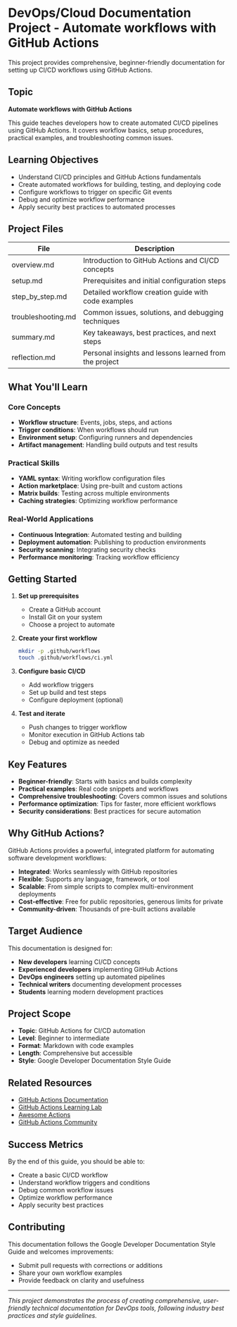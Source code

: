 # DevOps/Cloud Documentation Project - Automate workflows with GitHub Actions

This project provides comprehensive, beginner-friendly documentation for setting up CI/CD workflows using GitHub Actions.

## Topic

**Automate workflows with GitHub Actions**

This guide teaches developers how to create automated CI/CD pipelines using GitHub Actions. It covers workflow basics, setup procedures, practical examples, and troubleshooting common issues.

## Learning Objectives

- Understand CI/CD principles and GitHub Actions fundamentals
- Create automated workflows for building, testing, and deploying code
- Configure workflows to trigger on specific Git events
- Debug and optimize workflow performance
- Apply security best practices to automated processes

## Project Files

| File | Description |
|------|-------------|
| overview.md | Introduction to GitHub Actions and CI/CD concepts |
| setup.md | Prerequisites and initial configuration steps |
| step_by_step.md | Detailed workflow creation guide with code examples |
| troubleshooting.md | Common issues, solutions, and debugging techniques |
| summary.md | Key takeaways, best practices, and next steps |
| reflection.md | Personal insights and lessons learned from the project |

## What You'll Learn

### Core Concepts
- **Workflow structure**: Events, jobs, steps, and actions
- **Trigger conditions**: When workflows should run
- **Environment setup**: Configuring runners and dependencies
- **Artifact management**: Handling build outputs and test results

### Practical Skills
- **YAML syntax**: Writing workflow configuration files
- **Action marketplace**: Using pre-built and custom actions
- **Matrix builds**: Testing across multiple environments
- **Caching strategies**: Optimizing workflow performance

### Real-World Applications
- **Continuous Integration**: Automated testing and building
- **Deployment automation**: Publishing to production environments
- **Security scanning**: Integrating security checks
- **Performance monitoring**: Tracking workflow efficiency

## Getting Started

1. **Set up prerequisites**
   - Create a GitHub account
   - Install Git on your system
   - Choose a project to automate

2. **Create your first workflow**
   ```bash
   mkdir -p .github/workflows
   touch .github/workflows/ci.yml
   ```

3. **Configure basic CI/CD**
   - Add workflow triggers
   - Set up build and test steps
   - Configure deployment (optional)

4. **Test and iterate**
   - Push changes to trigger workflow
   - Monitor execution in GitHub Actions tab
   - Debug and optimize as needed

## Key Features

- **Beginner-friendly**: Starts with basics and builds complexity
- **Practical examples**: Real code snippets and workflows
- **Comprehensive troubleshooting**: Covers common issues and solutions
- **Performance optimization**: Tips for faster, more efficient workflows
- **Security considerations**: Best practices for secure automation

## Why GitHub Actions?

GitHub Actions provides a powerful, integrated platform for automating software development workflows:

- **Integrated**: Works seamlessly with GitHub repositories
- **Flexible**: Supports any language, framework, or tool
- **Scalable**: From simple scripts to complex multi-environment deployments
- **Cost-effective**: Free for public repositories, generous limits for private
- **Community-driven**: Thousands of pre-built actions available

## Target Audience

This documentation is designed for:

- **New developers** learning CI/CD concepts
- **Experienced developers** implementing GitHub Actions
- **DevOps engineers** setting up automated pipelines
- **Technical writers** documenting development processes
- **Students** learning modern development practices

## Project Scope

- **Topic**: GitHub Actions for CI/CD automation
- **Level**: Beginner to intermediate
- **Format**: Markdown with code examples
- **Length**: Comprehensive but accessible
- **Style**: Google Developer Documentation Style Guide

## Related Resources

- [GitHub Actions Documentation](https://docs.github.com/en/actions)
- [GitHub Actions Learning Lab](https://lab.github.com/githubtraining/github-actions:-hello-world)
- [Awesome Actions](https://github.com/sdras/awesome-actions)
- [GitHub Actions Community](https://github.community/c/code-to-cloud/github-actions/41)

## Success Metrics

By the end of this guide, you should be able to:
- Create a basic CI/CD workflow
- Understand workflow triggers and conditions
- Debug common workflow issues
- Optimize workflow performance
- Apply security best practices

## Contributing

This documentation follows the Google Developer Documentation Style Guide and welcomes improvements:
- Submit pull requests with corrections or additions
- Share your own workflow examples
- Provide feedback on clarity and usefulness

---

*This project demonstrates the process of creating comprehensive, user-friendly technical documentation for DevOps tools, following industry best practices and style guidelines.*
